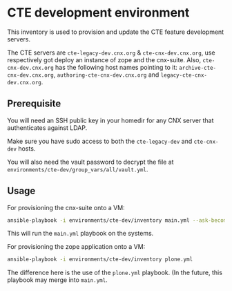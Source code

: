 # CTE development environment

This inventory is used to provision and update the CTE feature development servers.

The CTE servers are ``cte-legacy-dev.cnx.org`` & ``cte-cnx-dev.cnx.org``, use respectively got deploy an instance of zope and the cnx-suite. Also, ``cte-cnx-dev.cnx.org`` has the following host names pointing to it: ``archive-cte-cnx-dev.cnx.org``, ``authoring-cte-cnx-dev.cnx.org`` and ``legacy-cte-cnx-dev.cnx.org``.

## Prerequisite

You will need an SSH public key in your homedir for any CNX server that authenticates against LDAP.

Make sure you have sudo access to both the ``cte-legacy-dev`` and ``cte-cnx-dev`` hosts.

You will also need the vault password to decrypt the file at
``environments/cte-dev/group_vars/all/vault.yml``.

## Usage

For provisioning the cnx-suite onto a VM:

```sh
ansible-playbook -i environments/cte-dev/inventory main.yml --ask-become-pass --ask-vault-pass
```

This will run the ``main.yml`` playbook on the systems.

For provisioning the zope application onto a VM:

```sh
ansible-playbook -i environments/cte-dev/inventory plone.yml
```

The difference here is the use of the ``plone.yml`` playbook. (In the future, this playbook may merge into ``main.yml``.
